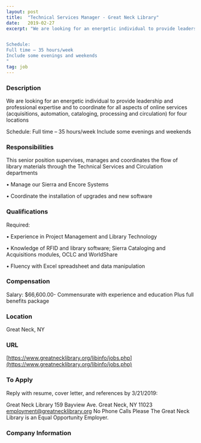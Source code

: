 ```yaml
---
layout: post
title:  "Technical Services Manager - Great Neck Library"
date:   2019-02-27
excerpt: "We are looking for an energetic individual to provide leadership and professional expertise and to coordinate for all aspects of online services (acquisitions, automation, cataloging, processing and circulation) for four locations 


Schedule:
Full time – 35 hours/week 
Include some evenings and weekends
"
tag: job
---
```


### Description   

We are looking for an energetic individual to provide leadership and professional expertise and to coordinate for all aspects of online services (acquisitions, automation, cataloging, processing and circulation) for four locations 


Schedule:
Full time – 35 hours/week 
Include some evenings and weekends



### Responsibilities   

This senior position supervises, manages and coordinates the flow of library materials through the Technical Services and Circulation departments

• 	Manage our Sierra and Encore Systems

• 	Coordinate the installation of upgrades and new software 


### Qualifications   

Required:

• 	Experience in Project Management and Library Technology

• 	Knowledge of RFID and library software; Sierra Cataloging and Acquisitions modules, OCLC and WorldShare 

• 	Fluency with Excel spreadsheet and data manipulation



### Compensation   

Salary: $66,600.00- Commensurate with experience and education  Plus full benefits package


### Location   

Great Neck, NY


### URL   

[https://www.greatnecklibrary.org/libinfo/jobs.php](https://www.greatnecklibrary.org/libinfo/jobs.php)

### To Apply   

Reply with resume, cover letter, and references by 3/21/2019:

Great Neck Library
159 Bayview Ave.
Great Neck, NY  11023
employment@greatnecklibrary.org
No Phone Calls Please
The Great Neck Library is an Equal Opportunity Employer.


### Company Information   







